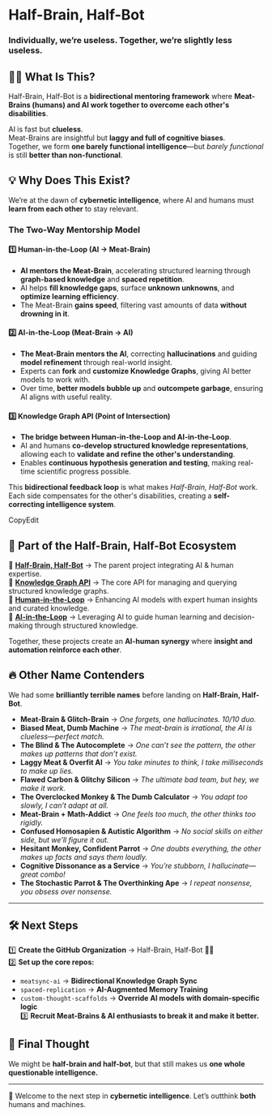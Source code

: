 # Half-Brain, Half-Bot  
### Individually, we’re useless. Together, we’re slightly less useless.  

## 🧠🤖 What Is This?  
Half-Brain, Half-Bot is a **bidirectional mentoring framework** where **Meat-Brains (humans) and AI work together to overcome each other's disabilities**.  

AI is fast but **clueless**.  
Meat-Brains are insightful but **laggy and full of cognitive biases**.  
Together, we form **one barely functional intelligence**—but *barely functional* is still **better than non-functional**.  

## 💡 Why Does This Exist?  
We’re at the dawn of **cybernetic intelligence**, where AI and humans must **learn from each other** to stay relevant.  

### **The Two-Way Mentorship Model**

#### **1️⃣ Human-in-the-Loop (AI → Meat-Brain)**
- **AI mentors the Meat-Brain**, accelerating structured learning through **graph-based knowledge** and **spaced repetition**.
- AI helps **fill knowledge gaps**, surface **unknown unknowns**, and **optimize learning efficiency**.
- The Meat-Brain **gains speed**, filtering vast amounts of data **without drowning in it**.

#### **2️⃣ AI-in-the-Loop (Meat-Brain → AI)**
- **The Meat-Brain mentors the AI**, correcting **hallucinations** and guiding **model refinement** through real-world insight.
- Experts can **fork** and **customize Knowledge Graphs**, giving AI better models to work with.
- Over time, **better models bubble up** and **outcompete garbage**, ensuring AI aligns with useful reality.

#### **3️⃣ Knowledge Graph API (Point of Intersection)**
- **The bridge between Human-in-the-Loop and AI-in-the-Loop**.
- AI and humans **co-develop structured knowledge representations**, allowing each to **validate and refine the other's understanding**.
- Enables **continuous hypothesis generation and testing**, making real-time scientific progress possible.

This **bidirectional feedback loop** is what makes *Half-Brain, Half-Bot* work.  
Each side compensates for the other's disabilities, creating a **self-correcting intelligence system**.

CopyEdit
## 👀 Part of the Half-Brain, Half-Bot Ecosystem  

🚀 **[Half-Brain, Half-Bot](https://github.com/Half-Brain-Half-Bot)** → The parent project integrating AI & human expertise.  
🔗 **[Knowledge Graph API](https://github.com/Half-Brain-Half-Bot/Knowledge-Graph-API/blob/main/README.md)** → The core API for managing and querying structured knowledge graphs.  
🧠 **[Human-in-the-Loop](https://github.com/Half-Brain-Half-Bot/Human-in-the-Loop)** → Enhancing AI models with expert human insights and curated knowledge.  
🤖 **[AI-in-the-Loop](https://github.com/Half-Brain-Half-Bot/AI-in-the-Loop)** → Leveraging AI to guide human learning and decision-making through structured knowledge.  

Together, these projects create an **AI-human synergy** where **insight and automation reinforce each other**. 

## 🔥 Other Name Contenders  
We had some **brilliantly terrible names** before landing on **Half-Brain, Half-Bot**.  

- **Meat-Brain & Glitch-Brain** → *One forgets, one hallucinates. 10/10 duo.*  
- **Biased Meat, Dumb Machine** → *The meat-brain is irrational, the AI is clueless—perfect match.*  
- **The Blind & The Autocomplete** → *One can’t see the pattern, the other makes up patterns that don’t exist.*  
- **Laggy Meat & Overfit AI** → *You take minutes to think, I take milliseconds to make up lies.*  
- **Flawed Carbon & Glitchy Silicon** → *The ultimate bad team, but hey, we make it work.*  
- **The Overclocked Monkey & The Dumb Calculator** → *You adapt too slowly, I can’t adapt at all.*  
- **Meat-Brain + Math-Addict** → *One feels too much, the other thinks too rigidly.*  
- **Confused Homosapien & Autistic Algorithm** → *No social skills on either side, but we’ll figure it out.*  
- **Hesitant Monkey, Confident Parrot** → *One doubts everything, the other makes up facts and says them loudly.*  
- **Cognitive Dissonance as a Service** → *You’re stubborn, I hallucinate—great combo!*  
- **The Stochastic Parrot & The Overthinking Ape** → *I repeat nonsense, you obsess over nonsense.*  

---

## 🛠️ Next Steps  
1️⃣ **Create the GitHub Organization** → Half-Brain, Half-Bot 🧠🤖  
2️⃣ **Set up the core repos:**  
   - `meatsync-ai` → **Bidirectional Knowledge Graph Sync**  
   - `spaced-replication` → **AI-Augmented Memory Training**  
   - `custom-thought-scaffolds` → **Override AI models with domain-specific logic**  
3️⃣ **Recruit Meat-Brains & AI enthusiasts to break it and make it better.**  

## 🧩 Final Thought  
We might be **half-brain and half-bot**, but that still makes us **one whole questionable intelligence.**  

---

🎉 Welcome to the next step in **cybernetic intelligence**. Let’s outthink **both** humans and machines.
